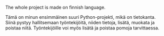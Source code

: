 The whole project is made on finnish language. 

Tämä on minun ensimmäinen suuri Python-projekti, mikä on tietokanta. Siinä pystyy hallitsemaan työntekijöitä, niiden tietoja, lisätä, muokata ja poistaa niitä.
Työntekijöille voi myös lisätä ja poistaa pomoja tarvittaessa.